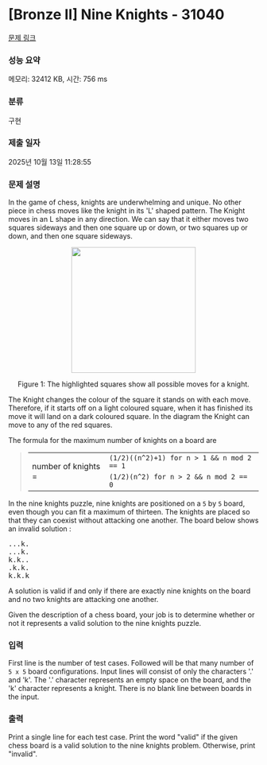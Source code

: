 # [Bronze II] Nine Knights - 31040 

[문제 링크](https://www.acmicpc.net/problem/31040) 

### 성능 요약

메모리: 32412 KB, 시간: 756 ms

### 분류

구현

### 제출 일자

2025년 10월 13일 11:28:55

### 문제 설명

<p>In the game of chess, knights are underwhelming and unique. No other piece in chess moves like the knight in its 'L' shaped pattern. The Knight moves in an L shape in any direction. We can say that it either moves two squares sideways and then one square up or down, or two squares up or down, and then one square sideways.</p>

<p style="text-align: center;"><img alt="" src="https://upload.acmicpc.net/7e40759e-b018-4c58-a564-5422c81e6326/-/preview/" style="width: 250px; height: 253px;"></p>

<p style="text-align: center;">Figure 1: The highlighted squares show all possible moves for a knight.</p>

<p>The Knight changes the colour of the square it stands on with each move. Therefore, if it starts off on a light coloured square, when it has finished its move it will land on a dark coloured square. In the diagram the Knight can move to any of the red squares.</p>

<p>The formula for the maximum number of knights on a board are</p>

<blockquote>
<table border="0" class="table table-bordered">
	<tbody>
		<tr>
			<td rowspan="2">number of knights =</td>
			<td><code>(1/2)((n^2)+1) for n > 1 && n mod 2 == 1</code></td>
		</tr>
		<tr>
			<td><code>(1/2)(n^2) for n > 2 && n mod 2 == 0</code></td>
		</tr>
	</tbody>
</table>
</blockquote>

<p>In the nine knights puzzle, nine knights are positioned on a <code>5</code> by <code>5</code> board, even though you can fit a maximum of thirteen. The knights are placed so that they can coexist without attacking one another. The board below shows an invalid solution :</p>

<pre>...k.
...k.
k.k..
.k.k.
k.k.k</pre>

<p>A solution is valid if and only if there are exactly nine knights on the board and no two knights are attacking one another.</p>

<p>Given the description of a chess board, your job is to determine whether or not it represents a valid solution to the nine knights puzzle.</p>

### 입력 

 <p>First line is the number of test cases. Followed will be that many number of <code>5 x 5</code> board configurations. Input lines will consist of only the characters '.' and 'k'. The '.' character represents an empty space on the board, and the 'k' character represents a knight. There is no blank line between boards in the input.</p>

### 출력 

 <p>Print a single line for each test case. Print the word "valid" if the given chess board is a valid solution to the nine knights problem. Otherwise, print "invalid".</p>

